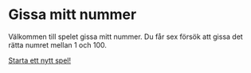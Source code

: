 Gissa mitt nummer
========================

Välkommen till spelet gissa mitt nummer. Du får sex försök att gissa det rätta numret mellan 1 och 100.

[Starta ett nytt spel!](guess/init)
